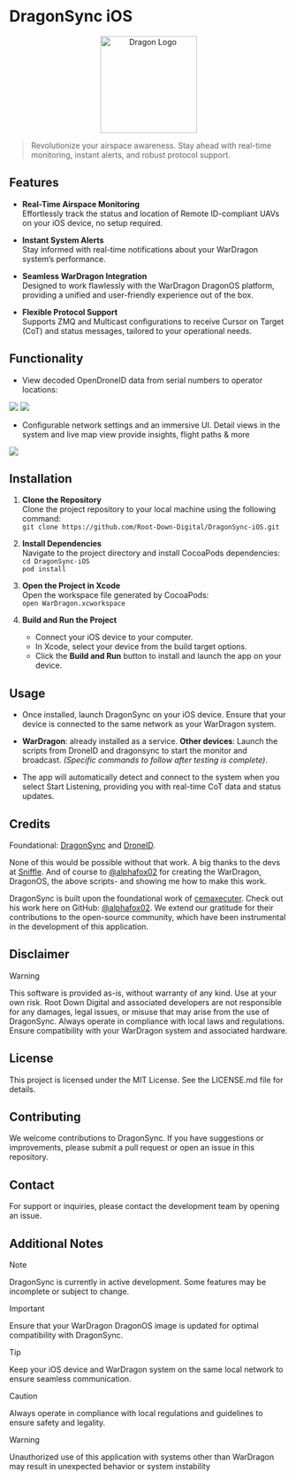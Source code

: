 # DragonSync iOS

<p align="center">
  <img src="https://github.com/user-attachments/assets/35f7de98-7256-467d-a983-6eed49e90796" alt="Dragon Logo" width="175">
</p>

> Revolutionize your airspace awareness. Stay ahead with real-time monitoring, instant alerts, and robust protocol support.

## Features

- **Real-Time Airspace Monitoring**  
  Effortlessly track the status and location of Remote ID-compliant UAVs on your iOS device, no setup required.   

- **Instant System Alerts**  
  Stay informed with real-time notifications about your WarDragon system’s performance.

- **Seamless WarDragon Integration**  
  Designed to work flawlessly with the WarDragon DragonOS platform, providing a unified and user-friendly experience out of the box. 

- **Flexible Protocol Support**  
  Supports ZMQ and Multicast configurations to receive Cursor on Target (CoT) and status messages, tailored to your operational needs.   

## Functionality

- View decoded OpenDroneID data from serial numbers to operator locations: 

<p align="left">
  <img src="https://github.com/user-attachments/assets/aa022b5b-5ce3-4798-9004-7509b027c5bf">
<img src="https://github.com/user-attachments/assets/885d1451-e05a-4393-ba3f-21b34393ed69">

  - Configurable network settings and an immersive UI. Detail views in the system and live map view provide insights, flight paths & more

<img src="https://github.com/user-attachments/assets/c72413d8-37f3-4768-8a87-65554e0f2f31">
</p>

## Installation

1. **Clone the Repository**  
   Clone the project repository to your local machine using the following command:  
   `git clone https://github.com/Root-Down-Digital/DragonSync-iOS.git`

2. **Install Dependencies**  
   Navigate to the project directory and install CocoaPods dependencies:  
   `cd DragonSync-iOS`  
   `pod install`

3. **Open the Project in Xcode**  
   Open the workspace file generated by CocoaPods:  
   `open WarDragon.xcworkspace`

4. **Build and Run the Project**  
   - Connect your iOS device to your computer.  
   - In Xcode, select your device from the build target options.  
   - Click the **Build and Run** button to install and launch the app on your device.

## Usage

- Once installed, launch DragonSync on your iOS device. Ensure that your device is connected to the same network as your WarDragon system.

- **WarDragon**: already installed as a service. **Other devices**: Launch the scripts from DroneID and dragonsync to start the monitor and broadcast. *(Specific commands to follow after testing is complete)*. 

- The app will automatically detect and connect to the system when you select Start Listening, providing you with real-time CoT data and status updates.

## Credits

Foundational: [DragonSync](https://github.com/alphafox02/DragonSync) and [DroneID](https://github.com/bkerler/DroneID). 

None of this would be possible without that work. A big thanks to the devs at [Sniffle](https://github.com/nccgroup/Sniffle). And of course to [@alphafox02](https://github.com/alphafox02) for creating the WarDragon, DragonOS, the above scripts- and showing me how to make this work.

DragonSync is built upon the foundational work of [cemaxecuter](cemaxecuter.com). Check out his work here on GitHub: [@alphafox02](https://github.com/alphafox02). We extend our gratitude for their contributions to the open-source community, which have been instrumental in the development of this application.

## Disclaimer

> [!WARNING]
> This software is provided as-is, without warranty of any kind. Use at your own risk.
Root Down Digital and associated developers are not responsible for any damages, legal issues, or misuse that may arise from the use of DragonSync. Always operate in compliance with local laws and regulations. Ensure compatibility with your WarDragon system and associated hardware.

## License

This project is licensed under the MIT License. See the LICENSE.md file for details.

## Contributing

We welcome contributions to DragonSync. If you have suggestions or improvements, please submit a pull request or open an issue in this repository.

## Contact

For support or inquiries, please contact the development team by opening an issue.

## Additional Notes

> [!NOTE]
> DragonSync is currently in active development. Some features may be incomplete or subject to change.

> [!IMPORTANT]
> Ensure that your WarDragon DragonOS image is updated for optimal compatibility with DragonSync.

> [!TIP]
> Keep your iOS device and WarDragon system on the same local network to ensure seamless communication.

> [!CAUTION]
> Always operate in compliance with local regulations and guidelines to ensure safety and legality.

> [!WARNING]
> Unauthorized use of this application with systems other than WarDragon may result in unexpected behavior or system instability

